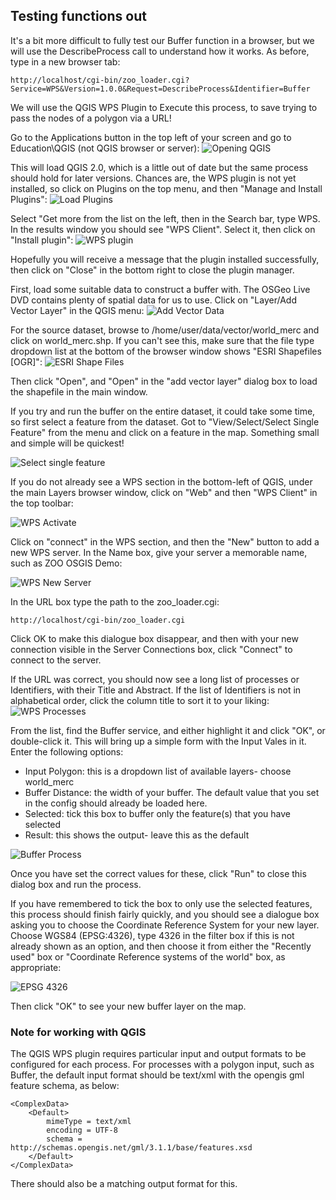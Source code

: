 ## Testing functions out

It's a bit more difficult to fully test our Buffer function in a browser, but we will use the DescribeProcess call to understand how it works. As before, type in a new browser tab:

    http://localhost/cgi-bin/zoo_loader.cgi?Service=WPS&Version=1.0.0&Request=DescribeProcess&Identifier=Buffer

We will use the QGIS WPS Plugin to Execute this process, to save trying to pass the nodes of a polygon via a URL!

Go to the Applications button in the top left of your screen and go to Education\QGIS (not QGIS browser or server):
![Opening QGIS](../images/open_qgis.png)

This will load QGIS 2.0, which is a little out of date but the same process should hold for later versions. Chances are, the WPS plugin is not yet installed, so click on Plugins on the top menu, and then "Manage and Install Plugins":
![Load Plugins](../images/load_plugins.png)

Select "Get more from the list on the left, then in the Search bar, type WPS. In the results window you should see "WPS Client". Select it, then click on "Install plugin":
![WPS plugin](../images/wps_plugin.png) 

Hopefully you will receive a message that the plugin installed successfully, then click on "Close" in the bottom right to close the plugin manager.

First, load some suitable data to construct a buffer with. The OSGeo Live DVD contains plenty of spatial data for us to use. Click on "Layer/Add Vector Layer" in the QGIS menu:
![Add Vector Data](../images/add_vector.png)

For the source dataset, browse to /home/user/data/vector/world_merc and click on world_merc.shp. If you can't see this, make sure that the file type dropdown list at the bottom of the browser window shows "ESRI Shapefiles [OGR]":
![ESRI Shape Files](../images/esri_shp.png)

Then click "Open", and "Open" in the "add vector layer" dialog box to load the shapefile in the main window.

If you try and run the buffer on the entire dataset, it could take some time, so first select a feature from the dataset. Got to "View/Select/Select Single Feature" from the menu and click on a feature in the map. Something small and simple will be quickest!

![Select single feature](../images/select_single.png)

If you do not already see a WPS section in the bottom-left of QGIS, under the main Layers browser window, click on "Web" and then "WPS Client" in the top toolbar:

![WPS Activate](../images/wps_activate.png)

Click on "connect" in the WPS section, and then the "New" button to add a new WPS server. In the Name box, give your server a memorable name, such as ZOO OSGIS Demo:

![WPS New Server](../images/wps_connect.png)

In the URL box type the path to the zoo_loader.cgi:

    http://localhost/cgi-bin/zoo_loader.cgi

Click OK to make this dialogue box disappear, and then with your new connection visible in the Server Connections box, click "Connect" to connect to the server.

If the URL was correct, you should now see a long list of processes or Identifiers, with their Title and Abstract. If the list of Identifiers is not in alphabetical order, click the column title to sort it to your liking:
![WPS Processes](../images/wps_processes.png)

From the list, find the Buffer service, and either highlight it and click "OK", or double-click it. This will bring up a simple form with the Input Vales in it. Enter the following options:

* Input Polygon: this is a dropdown list of available layers- choose world_merc
* Buffer Distance: the width of your buffer. The default value that you set in the config should already be loaded here.
* Selected: tick this box to buffer only the feature(s) that you have selected
* Result: this shows the output- leave this as the default

![Buffer Process](../images/buffer_process.png)

Once you have set the correct values for these, click "Run" to close this dialog box and run the process.

If you have remembered to tick the box to only use the selected features, this process should finish fairly quickly, and you should see a dialogue box asking you to choose the Coordinate Reference System for your new layer. Choose WGS84 (EPSG:4326), type 4326 in the filter box if this is not already shown as an option, and then choose it from either the "Recently used" box or "Coordinate Reference systems of the world" box, as appropriate:

![EPSG 4326](../images/epsg_4326.png)

Then click "OK" to see your new buffer layer on the map.

### Note for working with QGIS

The QGIS WPS plugin requires particular input and output formats to be configured for each process. For processes with a polygon input, such as Buffer, the default input format should be text/xml with the opengis gml feature schema, as below:

    <ComplexData>
        <Default>
            mimeType = text/xml
            encoding = UTF-8
            schema = http://schemas.opengis.net/gml/3.1.1/base/features.xsd
        </Default>
    </ComplexData>

There should also be a matching output format for this.

